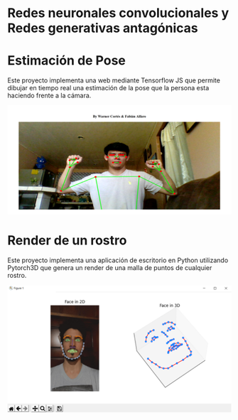 # Redes neuronales convolucionales y Redes generativas antagónicas

# Estimación de Pose

Este proyecto implementa una web mediante Tensorflow JS que permite dibujar en tiempo real una estimación de la pose que la persona esta haciendo frente a la cámara.

![pose](<./imagenes/pose.png>)

# Render de un rostro

Este proyecto implementa una aplicación de escritorio en Python utilizando Pytorch3D que genera un render de una malla de puntos de cualquier rostro.

![rostro](<./imagenes/rostro.png>)
